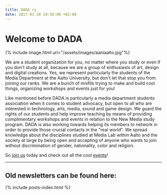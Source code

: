```yaml
---
title: DADA ry
date: 2017-01-28 20:50:00 +02:00
---
```

# Welcome to DADA

{% include image.html url="/assets/images/aaniaalto.jpg"%}

We are a student organization for you, no matter where you study or even if you don't study at all, because we are a group of enthusiasts of art, design and digital creations. Yes, we represent particularly the students of the Media Department at the Aalto University, but don't let that stop you from joining our ranks. We are a bunch of misfits trying to make and build cool things, organizing workshops and events just for you!

Like mentioned before DADA is particularly a media department students association when it comes to student advocacy, but open to all who are interested in technology, arts, media, sound and game design. We guard the rights of our students and help improve teaching by means of providing complimentary workshops and events in relation to the New Media study program. DADA is also working towards helping its members to network in order to provide those crucial contacts in the "real world". We spread knowledge about the disciplines studied at Media Lab within Aalto and the society at large by being open and accepting of anyone who wants to join without discrimination of gender, nationality, color and religion.

So [join us](/join-dada.markdown) today and check out all the cool [events](/activities.markdown)!

---

## Old newsletters can be found here:

{% include posts-index.html %}
